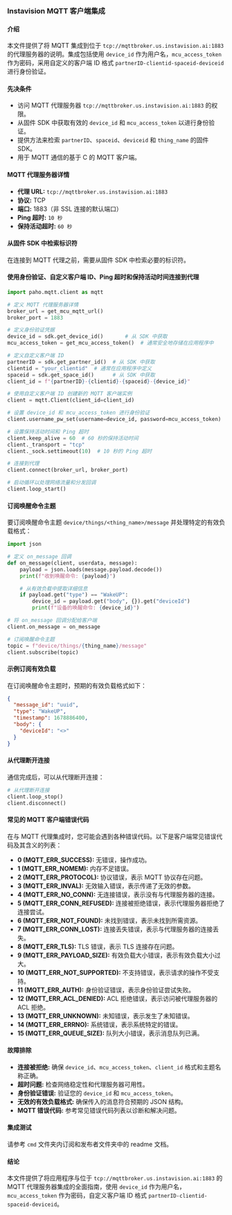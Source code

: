 ### Instavision MQTT 客户端集成

#### 介绍
本文件提供了将 MQTT 集成到位于 `tcp://mqttbroker.us.instavision.ai:1883` 的代理服务器的说明。集成包括使用 `device_id` 作为用户名，`mcu_access_token` 作为密码，采用自定义的客户端 ID 格式 `partnerID-clientid-spaceid-deviceid` 进行身份验证。

#### 先决条件
- 访问 MQTT 代理服务器 `tcp://mqttbroker.us.instavision.ai:1883` 的权限。
- 从固件 SDK 中获取有效的 `device_id` 和 `mcu_access_token` 以进行身份验证。
- 提供方法来检索 `partnerID`、`spaceid`、`deviceid` 和 `thing_name` 的固件 SDK。
- 用于 MQTT 通信的基于 C 的 MQTT 客户端。

#### MQTT 代理服务器详情
- **代理 URL:** `tcp://mqttbroker.us.instavision.ai:1883`
- **协议:** TCP
- **端口:** 1883（非 SSL 连接的默认端口）
- **Ping 超时:** `10 秒`
- **保持活动超时:** `60 秒`

#### 从固件 SDK 中检索标识符

在连接到 MQTT 代理之前，需要从固件 SDK 中检索必要的标识符。

#### 使用身份验证、自定义客户端 ID、Ping 超时和保持活动时间连接到代理

```python
import paho.mqtt.client as mqtt

# 定义 MQTT 代理服务器详情
broker_url = get_mcu_mqtt_url()
broker_port = 1883

# 定义身份验证凭据
device_id = sdk.get_device_id()       # 从 SDK 中获取
mcu_access_token = get_mcu_access_token()  # 通常安全地存储在应用程序中

# 定义自定义客户端 ID
partnerID = sdk.get_partner_id()  # 从 SDK 中获取
clientid = "your_clientid"  # 通常在应用程序中定义
spaceid = sdk.get_space_id()      # 从 SDK 中获取
client_id = f"{partnerID}-{clientid}-{spaceid}-{device_id}"

# 使用自定义客户端 ID 创建新的 MQTT 客户端实例
client = mqtt.Client(client_id=client_id)

# 设置 device_id 和 mcu_access_token 进行身份验证
client.username_pw_set(username=device_id, password=mcu_access_token)

# 设置保持活动时间和 Ping 超时
client.keep_alive = 60  # 60 秒的保持活动时间
client._transport = "tcp"
client._sock.settimeout(10)  # 10 秒的 Ping 超时

# 连接到代理
client.connect(broker_url, broker_port)

# 启动循环以处理网络流量和分发回调
client.loop_start()
```

#### 订阅唤醒命令主题

要订阅唤醒命令主题 `device/things/<thing_name>/message` 并处理特定的有效负载格式：

```python
import json

# 定义 on_message 回调
def on_message(client, userdata, message):
    payload = json.loads(message.payload.decode())
    print(f"收到唤醒命令: {payload}")

    # 从有效负载中提取详细信息
    if payload.get("type") == "WakeUP":
        device_id = payload.get("body", {}).get("deviceId")
        print(f"设备的唤醒命令: {device_id}")

# 将 on_message 回调分配给客户端
client.on_message = on_message

# 订阅唤醒命令主题
topic = f"device/things/{thing_name}/message"
client.subscribe(topic)
```

#### 示例订阅有效负载

在订阅唤醒命令主题时，预期的有效负载格式如下：

```json
{
  "message_id": "uuid",
  "type": "WakeUP",
  "timestamp": 1678886400,
  "body": {
    "deviceId": "<>"
  }
}
```

#### 从代理断开连接

通信完成后，可以从代理断开连接：

```python
# 从代理断开连接
client.loop_stop()
client.disconnect()
```

#### 常见的 MQTT 客户端错误代码

在与 MQTT 代理集成时，您可能会遇到各种错误代码。以下是客户端常见错误代码及其含义的列表：

- **0 (MQTT_ERR_SUCCESS):** 无错误，操作成功。
- **1 (MQTT_ERR_NOMEM):** 内存不足错误。
- **2 (MQTT_ERR_PROTOCOL):** 协议错误，表示 MQTT 协议存在问题。
- **3 (MQTT_ERR_INVAL):** 无效输入错误，表示传递了无效的参数。
- **4 (MQTT_ERR_NO_CONN):** 无连接错误，表示没有与代理服务器的连接。
- **5 (MQTT_ERR_CONN_REFUSED):** 连接被拒绝错误，表示代理服务器拒绝了连接尝试。
- **6 (MQTT_ERR_NOT_FOUND):** 未找到错误，表示未找到所需资源。
- **7 (MQTT_ERR_CONN_LOST):** 连接丢失错误，表示与代理服务器的连接丢失。
- **8 (MQTT_ERR_TLS):** TLS 错误，表示 TLS 连接存在问题。
- **9 (MQTT_ERR_PAYLOAD_SIZE):** 有效负载大小错误，表示有效负载大小过大。
- **10 (MQTT_ERR_NOT_SUPPORTED):** 不支持错误，表示请求的操作不受支持。
- **11 (MQTT_ERR_AUTH):** 身份验证错误，表示身份验证尝试失败。
- **12 (MQTT_ERR_ACL_DENIED):** ACL 拒绝错误，表示访问被代理服务器的 ACL 拒绝。
- **13 (MQTT_ERR_UNKNOWN):** 未知错误，表示发生了未知错误。
- **14 (MQTT_ERR_ERRNO):** 系统错误，表示系统特定的错误。
- **15 (MQTT_ERR_QUEUE_SIZE):** 队列大小错误，表示消息队列已满。

#### 故障排除

- **连接被拒绝:** 确保 `device_id`、`mcu_access_token`、`client_id` 格式和主题名称正确。
- **超时问题:** 检查网络稳定性和代理服务器可用性。
- **身份验证错误:** 验证您的 `device_id` 和 `mcu_access_token`。
- **无效的有效负载格式:** 确保传入的消息符合预期的 JSON 结构。
- **MQTT 错误代码:** 参考常见错误代码列表以诊断和解决问题。

#### 集成测试

请参考 `cmd` 文件夹内订阅和发布者文件夹中的 readme 文档。

#### 结论

本文件提供了将应用程序与位于 `tcp://mqttbroker.us.instavision.ai:1883` 的 MQTT 代理服务器集成的全面指南，使用 `device_id` 作为用户名，`mcu_access_token` 作为密码，自定义客户端 ID 格式 `partnerID-clientid-spaceid-deviceid`。